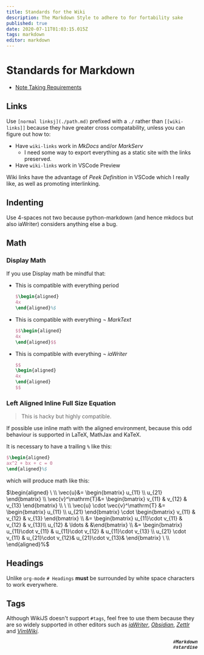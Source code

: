 ```yaml
---
title: Standards for the Wiki
description: The Markdown Style to adhere to for fortability sake
published: true
date: 2020-07-11T01:03:15.015Z
tags: markdown
editor: markdown
---
```


# Standards for Markdown

* [Note Taking Requirements](./Note-Taking-Requirements.md)



## Links

Use `[normal linksj](./path.md)` prefixed with a `./` rather than `[[wiki-links]]` because they have greater cross compatability, unless you can figure out how to:

* Have `wiki-links` work in *MkDocs* and/or *MarkServ*
    * I need some way to export everything as a static site with the links preserved.
* Have `wiki-links` work in VSCode Preview


Wiki links have the advantage of *Peek Definition* in VSCode which I really like, as well as promoting interlinking.

## Indenting

Use 4-spaces not two because python-markdown (and hence mkdocs but also iaWriter) considers anything else a bug.

## Math

### Display Math

If you use Display math be mindful that:


* This is compatible with everything period
    ```tex
    $\begin{aligned}
    4x
    \end{aligned}%$
    ```

* This is compatible with everything $\neg$ *MarkText*
    ```tex
    $$\begin{aligned}
    4x
    \end{aligned}$$
    ```
* This is compatible with everything $\neg$ *iaWriter*
    ```tex
    $$
    \begin{aligned}
    4x
    \end{aligned}
    $$
    ```

### Left Aligned Inline Full Size Equation

> This is hacky but highly compatible.

If possible use inline math with the aligned environment, because this odd behaviour is supported in LaTeX, MathJax and KaTeX.

It is necessary to have a trailing `%` like this:

```tex
$\begin{aligned}
ax^2 + bx + c = 0
\end{aligned}%$
```
which will produce math like this:

$\begin{aligned}
\ \\
\vec{u}&= \begin{bmatrix} u_{11} \\ u_{21} \end{bmatrix} \\
\vec{v}^\mathrm{T}&= \begin{bmatrix} v_{11} & v_{12} & v_{13} \end{bmatrix} \\
\ \\
\vec{u} \cdot  \vec{v}^\mathrm{T} &= \begin{bmatrix} u_{11} \\ u_{21} \end{bmatrix} \cdot  \begin{bmatrix} v_{11} & v_{12} & v_{13} \end{bmatrix} \\
&= \begin{bmatrix} u_{11}\cdot  v_{11} & v_{12} & v_{13}\\
u_{12} & \ldots & &\end{bmatrix} \\
&= \begin{bmatrix} u_{11}\cdot  v_{11} & u_{11}\cdot  v_{12} & u_{11}\cdot  v_{13} \\
u_{21} \cdot  v_{11} & u_{21}\cdot  v_{12}& u_{21}\cdot  v_{13}& \end{bmatrix}
\ \\
\end{aligned}%$



## Headings

Unlike `org-mode` `# Headings` **must** be surrounded by white space characters to work everywhere.


## Tags

Although WikiJS doesn't support `#tags`, feel free to use them because they are so widely supported in other editors such as [*iaWriter*], [*Obsidian*], [*Zettlr*] and [*VimWiki*].

 <p style = "font-family:Courier New,Courier, monospace,serif;font-size:12px;font-style:italic; " align="right"  color=blue>
   <b>
      #Markdown<br>
      #stardise<br>
      </b>
      </p>
      
[*iaWriter*]: https://ia.net/writer
[*Obsidian*]: https://obsidian.md/
[*Zettlr*]: https://www.zettlr.com/
[*VimWiki*]: https://github.com/vimwiki/vimwiki
      
      
      
      
      
      
      
      
      
      
      
      
      
      
      
      
      
      
      
      
      